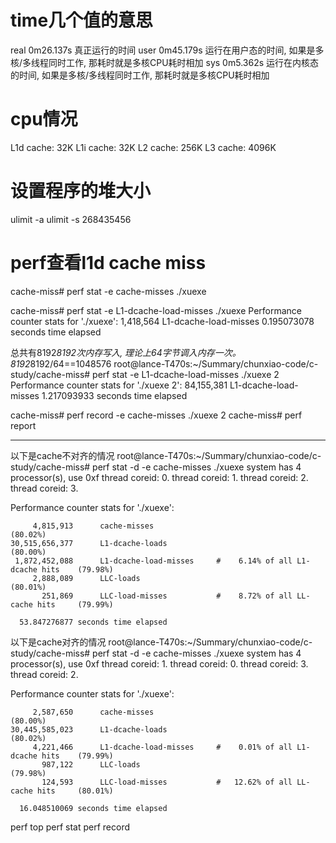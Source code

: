 
# time几个值的意思
real 0m26.137s 真正运行的时间
user 0m45.179s 运行在用户态的时间, 如果是多核/多线程同时工作, 那耗时就是多核CPU耗时相加
sys  0m5.362s  运行在内核态的时间, 如果是多核/多线程同时工作, 那耗时就是多核CPU耗时相加

# cpu情况

L1d cache:           32K
L1i cache:           32K
L2 cache:            256K
L3 cache:            4096K

# 设置程序的堆大小
ulimit -a
ulimit -s 268435456

# perf查看l1d cache miss

cache-miss# perf stat -e cache-misses ./xuexe

cache-miss# perf stat -e L1-dcache-load-misses ./xuexe
 Performance counter stats for './xuexe':
         1,418,564      L1-dcache-load-misses
       0.195073078 seconds time elapsed

总共有8192*8192次内存写入, 理论上64字节调入内存一次。8192*8192/64==1048576
root@lance-T470s:~/Summary/chunxiao-code/c-study/cache-miss# perf stat -e L1-dcache-load-misses ./xuexe 2
 Performance counter stats for './xuexe 2':
        84,155,381      L1-dcache-load-misses
       1.217093933 seconds time elapsed

cache-miss# perf record -e cache-misses ./xuexe 2
cache-miss# perf report

---

以下是cache不对齐的情况
root@lance-T470s:~/Summary/chunxiao-code/c-study/cache-miss# perf stat -d -e cache-misses ./xuexe 
system has 4 processor(s), use 0xf
thread coreid: 0.
thread coreid: 1.
thread coreid: 2.
thread coreid: 3.

 Performance counter stats for './xuexe':

         4,815,913      cache-misses                                                  (80.02%)
    30,515,656,377      L1-dcache-loads                                               (80.00%)
     1,872,452,088      L1-dcache-load-misses     #    6.14% of all L1-dcache hits    (79.98%)
         2,888,089      LLC-loads                                                     (80.01%)
           251,869      LLC-load-misses           #    8.72% of all LL-cache hits     (79.99%)

      53.847276877 seconds time elapsed

以下是cache对齐的情况
root@lance-T470s:~/Summary/chunxiao-code/c-study/cache-miss# perf stat -d -e cache-misses ./xuexe
system has 4 processor(s), use 0xf
thread coreid: 1.
thread coreid: 0.
thread coreid: 3.
thread coreid: 2.

 Performance counter stats for './xuexe':

         2,587,650      cache-misses                                                  (80.00%)
    30,445,585,023      L1-dcache-loads                                               (80.02%)
         4,221,466      L1-dcache-load-misses     #    0.01% of all L1-dcache hits    (79.99%)
           987,122      LLC-loads                                                     (79.98%)
           124,593      LLC-load-misses           #   12.62% of all LL-cache hits     (80.01%)

      16.048510069 seconds time elapsed

perf top
perf stat
perf record
